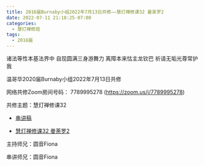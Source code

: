 ```yaml
---
title: 2016届Burnaby小组2022年7月13日共修——慧灯禅修课32 曼荼罗2
date: 2022-07-11 21:18:25-07:00
categories:
  - 慧灯禅修班
tags:
  - 2016届
---
```

诸法等性本基法界中 自现圆满三身游舞力 离障本来怙主龙钦巴 祈请无垢光尊常护我

温哥华2020届Burnaby小组2022年7月13日共修

网络共修Zoom房间号码： 7789995278 (<https://zoom.us/j/7789995278>)

共修主题：慧灯禅修课32

* [串讲稿](http://huidengchanxiu.net/hdv/f/up/37堆曼扎修法.docx)

* [慧灯禅修课32 曼荼罗2
](https://www.youtube.com/watch?v=XdCdMJ3cdGE&ab_channel=%E6%85%A7%E7%81%AF%E4%B9%8B%E5%85%89%E7%BD%91%E7%AB%99) 


主持师兄：圆音Fiona

串讲师兄：圆音Fiona